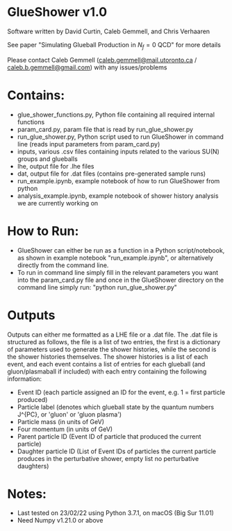 # GlueShower v1.0
 
Software written by David Curtin, Caleb Gemmell, and Chris Verhaaren 

See paper "Simulating Glueball Production in $N_f = 0$ QCD" for more details
 
Please contact Caleb Gemmell (caleb.gemmell@mail.utoronto.ca / caleb.b.gemmell@gmail.com) with any issues/problems

# Contains:
- glue_shower_functions.py, Python file containing all required internal functions
- param_card.py, param file that is read by run_glue_shower.py
- run_glue_shower.py, Python script used to run GlueShower in command line (reads input parameters from param_card.py)
- inputs, various .csv files containing inputs related to the various SU(N) groups and glueballs
- lhe, output file for .lhe files
- dat, output file for .dat files (contains pre-generated sample runs)
- run_example.ipynb, example notebook of how to run GlueShower from python
- analysis_example.ipynb, example notebook of shower history analysis we are currently working on

# How to Run:
- GlueShower can either be run as a function in a Python script/notebook, as shown in example notebook "run_example.ipynb", or alternatively directly from the command line.
- To run in command line simply fill in the relevant parameters you want into the param_card.py file and once in the GlueShower directory on the command line simply run: "python run_glue_shower.py"

# Outputs
Outputs can either me formatted as a LHE file or a .dat file.
The .dat file is structured as follows, the file is a list of two entries, the first is a dictionary of parameters used to generate the shower histories, while the second is the shower histories themselves. The shower histories is a list of each event,
and each event contains a list of entries for each glueball (and gluon/plasmaball if included) with each entry containing the following information:
- Event ID (each particle assigned an ID for the event, e.g. 1 = first particle produced)
- Particle label (denotes which glueball state by the quantum numbers J^{PC}, or 'gluon' or 'gluon plasma')
- Particle mass (in units of GeV)
- Four momentum (in units of GeV)
- Parent particle ID (Event ID of particle that produced the current particle)
- Daughter particle ID (List of Event IDs of particles the current particle produces in the perturbative shower, empty list no perturbative daughters)


# Notes:
- Last tested on 23/02/22 using Python 3.7.1, on macOS (Big Sur 11.01)
- Need Numpy v1.21.0 or above
